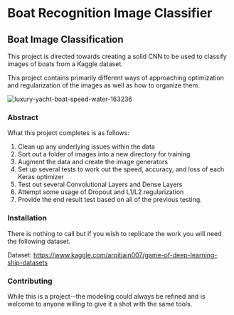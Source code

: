 # Boat Recognition Image Classifier

## Boat Image Classification
This project is directed towards creating a solid CNN to be used to classify images of boats from a Kaggle dataset. 

This project contains primarily different ways of approaching optimization and regularization of the images as well as how to organize them.

![luxury-yacht-boat-speed-water-163236](https://user-images.githubusercontent.com/48660919/64012007-d4a12780-caea-11e9-9d1e-42709d67bb3b.jpeg)

### Abstract
What this project completes is as follows:
  1) Clean up any underlying issues within the data
  2) Sort out a folder of images into a new directory for training
  3) Augment the data and create the image generators
  4) Set up several tests to work out the speed, accuracy, and loss of each Keras optimizer
  5) Test out several Convolutional Layers and Dense Layers
  6) Attempt some usage of Dropout and L1/L2 regularization
  7) Provide the end result test based on all of the previous testing.

### Installation
There is nothing to call but if you wish to replicate the work you will need the following dataset.

Dataset: https://www.kaggle.com/arpitjain007/game-of-deep-learning-ship-datasets

### Contributing
While this is a project--the modeling could always be refined and is welcome to anyone willing to give it a shot with the same tools.
